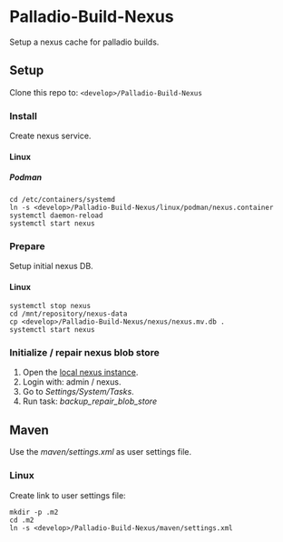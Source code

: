 # Palladio-Build-Nexus
Setup a nexus cache for palladio builds.  

## Setup
Clone this repo to: `<develop>/Palladio-Build-Nexus`

### Install
Create nexus service.

#### Linux
##### Podman
```
cd /etc/containers/systemd
ln -s <develop>/Palladio-Build-Nexus/linux/podman/nexus.container
systemctl daemon-reload
systemctl start nexus
```

### Prepare
Setup initial nexus DB.
#### Linux
```
systemctl stop nexus
cd /mnt/repository/nexus-data
cp <develop>/Palladio-Build-Nexus/nexus/nexus.mv.db .
systemctl start nexus
```

### Initialize / repair nexus blob store
1. Open the [local nexus instance](http://localhost:8081).
1. Login with: admin / nexus.
1. Go to _Settings/System/Tasks_.
1. Run task: _backup_repair_blob_store_

## Maven
Use the _maven/settings.xml_ as user settings file.

### Linux
Create link to user settings file:
```
mkdir -p .m2
cd .m2
ln -s <develop>/Palladio-Build-Nexus/maven/settings.xml
```
